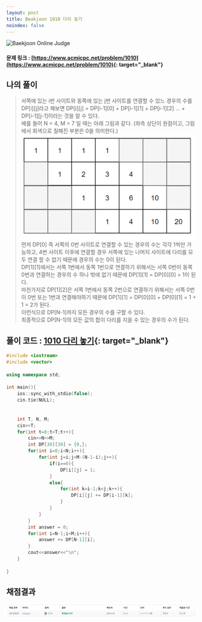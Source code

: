 ```yaml
---
layout: post
title: Beakjoon 1010 다리 놓기
noindex: false
---
```


![Baekjoon Online Judge](https://onlinejudgeimages.s3-ap-northeast-1.amazonaws.com/images/boj-og-1200.png)

#### 문제 링크 : [https://www.acmicpc.net/problem/1010](https://www.acmicpc.net/problem/1010){: target="_blank"}


## 나의 풀이
> 서쪽에 있는 i번 사이트와 동쪽에 있는 j번 사이트를 연결할 수 있느 경우의 수를 DP[i][j]라고 해보면 DP[i][j] = DP[i-1][0] + DP[i-1][1] + DP[i-1][2] ... + DP[i-1][j-1]이라는 것을 알 수 있다.      
예를 들어 N = 4, M = 7 일 때는 아래 그림과 같다. (좌측 상단이 원점이고, 그림에서 회색으로 칠해진 부분은 0을 의미한다.)     
![49993](\algorithm\img\1010_img.PNG)        
먼저 DP[0] 즉 서쪽의 0번 사이트로 연결할 수 있는 경우의 수는 각각 1씩만 가능하고, 4번 사이트 이후에 연결할 경우 서쪽에 있는 나머지 사이트에 다리를 모두 연결 할 수 없기 때문에 경우의 수는 0이 된다.        
DP[1][1]에서는 서쪽 1번에서 동쪽 1번으로 연결하기 위해서는 서쪽 0번이 동쪽 0번과 연결하는 경우의 수 하나 밖에 없기 때문에 DP[1][1] = DP[0][0] = 1이 된다.      
마찬가지로 DP[1][2]은 서쪽 1번에서 동쪽 2번으로 연결하기 위해서는 서쪽 0번이 0번 또는 1번과 연결해야하기 때문에 DP[1][1] = DP[0][0] + DP[0][1] = 1 + 1 = 2가 된다.          
이런식으로 DP[N-1]까지 모든 경우의 수를 구할 수 있다.        
최종적으로 DP[N-1]의 모든 값의 합이 다리를 지을 수 있는 경우의 수가 된다.
## 풀이 코드 : [1010 다리 놓기](https://github.com/sun-pyo/algorithm/blob/main/Beakjoon/1010.cpp){: target="_blank"}

```c++
#include <iostream>
#include <vector>

using namespace std;

int main(){
    ios::sync_with_stdio(false);
    cin.tie(NULL);

    
    int T, N, M;
    cin>>T;
    for(int t=0;t<T;t++){
        cin>>N>>M;
        int DP[30][30] = {0,};
        for(int i=0;i<N;i++){
            for(int j=i;j<M-(N-1-i);j++){
                if(i==0){
                    DP[i][j] = 1;
                }
                else{
                    for(int k=i-1;k<j;k++){
                        DP[i][j] += DP[i-1][k];
                    }
                }
            }
        }
        int answer = 0;
        for(int i=N-1;i<M;i++){
            answer += DP[N-1][i];
        }
        cout<<answer<<"\n";
    }

}
```


## 채점결과
![49993](\algorithm\img\beakjoon_1010.PNG)